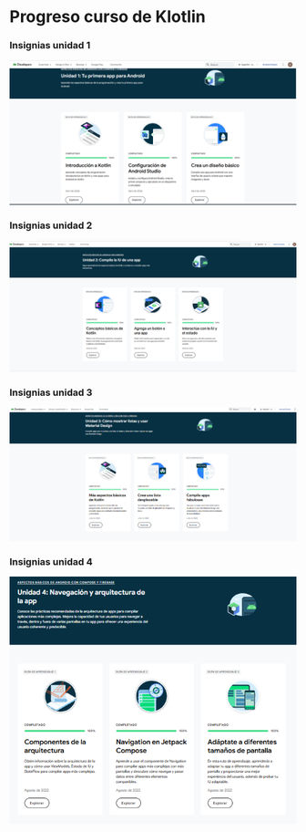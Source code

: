 # Progreso curso de Klotlin

### Insignias unidad 1

![Unidad 1](Curso-Kotlin-Unidad-1.png)

### Insignias unidad 2

![Unidad 2](Curso-Kotlin-Unidad-2.png)

### Insignias unidad 3

![Unidad 3](Curso-Kotlin-Unidad-3.png)

### Insignias unidad 4

![Unidad 4](Curso-Kotlin-Unidad-4.png)
